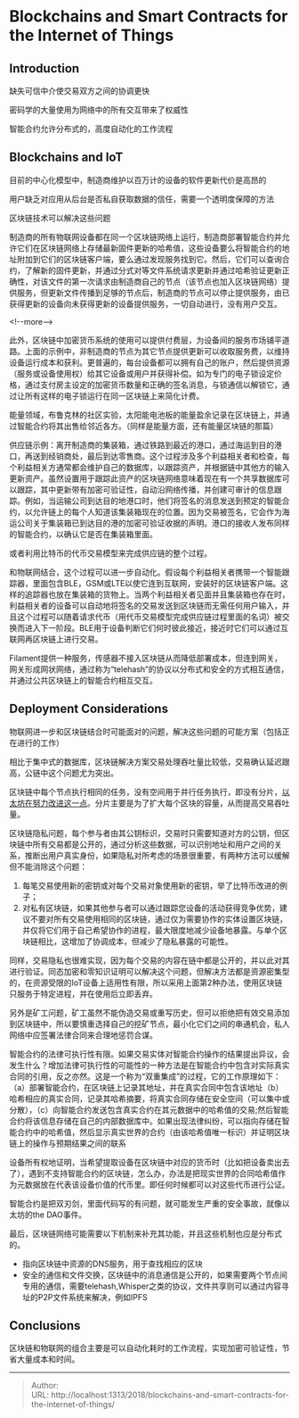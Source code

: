 # Blockchains and Smart Contracts for the Internet of Things


## Introduction

缺失可信中介使交易双方之间的协调更快

密码学的大量使用为网络中的所有交互带来了权威性

智能合约允许分布式的，高度自动化的工作流程

## Blockchains and IoT

目前的中心化模型中，制造商维护以百万计的设备的软件更新代价是高昂的

用户缺乏对应用从后台是否私自获取数据的信任，需要一个透明度保障的方法

区块链技术可以解决这些问题

制造商的所有物联网设备都在同一个区块链网络上运行，制造商部署智能合约并允许它们在区块链网络上存储最新固件更新的哈希值，这些设备要么将智能合约的地址附加到它们的区块链客户端，要么通过发现服务找到它。然后，它们可以查询合约，了解新的固件更新，并通过分式对等文件系统请求更新并通过哈希验证更新正确性，对该文件的第一次请求由制造商自己的节点（该节点也加入区块链网络）提供服务，但更新文件传播到足够的节点后，制造商的节点可以停止提供服务，由已获得更新的设备向未获得更新的设备提供服务，一切自动进行，没有用户交互。

&lt;!--more--&gt;

此外，区块链中加密货币系统的使用可以提供付费层，为设备间的服务市场铺平道路。上面的示例中，非制造商的节点为其它节点提供更新可以收取服务费，以维持设备运行成本和获利。更普遍的，每台设备都可以拥有自己的账户，然后提供资源（服务或设备使用权）给其它设备或用户并获得补偿。如为专门的电子锁设定价格，通过支付房主设定的加密货币数量和正确的签名消息，与锁通信以解锁它，通过让所有这样的电子锁运行在同一区块链上来简化计费。

能量领域，布鲁克林的社区实验，太阳能电池板的能量盈余记录在区块链上，并通过智能合约将其出售给邻近各方。（同样是能量方面，还有能量区块链的那篇）

供应链示例：离开制造商的集装箱，通过铁路到最近的港口，通过海运到目的港口，再送到经销商处，最后到达零售商。这个过程涉及多个利益相关者和检查，每个利益相关方通常都会维护自己的数据库，以跟踪资产，并根据链中其他方的输入更新资产。虽然设置用于跟踪此资产的区块链网络意味着现在有一个共享数据库可以跟踪，其中更新带有加密可验证性，自动沿网络传播，并创建可审计的信息跟踪。例如，当运输公司到达目的地港口时，他们将签名的消息发送到预定的智能合约，以允许链上的每个人知道该集装箱现在的位置。因为交易被签名，它会作为海运公司关于集装箱已到达目的港的加密可验证收据的声明。港口的接收人发布同样的智能合约，以确认它是否在集装箱里面。

或者利用比特币的代币交易模型来完成供应链的整个过程。

和物联网结合，这个过程可以进一步自动化。假设每个利益相关者携带一个智能跟踪器，里面包含BLE，GSM或LTE以使它连到互联网，安装好的区块链客户端。这样的追踪器也放在集装箱的货物上。当两个利益相关者见面并且集装箱也存在时，利益相关者的设备可以自动地将签名的交易发送到区块链而无需任何用户输入，并且这个过程可以随着请求代币（用代币交易模型完成供应链过程里面的名词）被交换而进入下一阶段。BLE用于设备判断它们何时彼此接近，接近时它们可以通过互联网再区块链上进行交易。

Filament提供一种服务，传感器不接入区块链从而降低部署成本，但连到网关，网关形成网状网络，通过称为“telehash”的协议以分布式和安全的方式相互通信，并通过公共区块链上的智能合约相互交互。

## Deployment Considerations

物联网进一步和区块链结合时可能面对的问题，解决这些问题的可能方案（包括正在进行的工作）

相比于集中式的数据库，区块链解决方案交易处理吞吐量比较低，交易确认延迟跟高，公链中这个问题尤为突出。

区块链中每个节点执行相同的任务，没有空间用于并行任务执行，即没有分片，[以太坊在努力改进这一点](https://www.jianshu.com/p/fc6ce8b38129)。分片主要是为了扩大每个区块的容量，从而提高交易吞吐量。

区块链隐私问题，每个参与者由其公钥标识，交易时只需要知道对方的公钥，但区块链中所有交易都是公开的，通过分析这些数据，可以识别地址和用户之间的关系，推断出用户真实身份，如果隐私对所考虑的场景很重要，有两种方法可以缓解但不能消除这个问题：

1. 每笔交易使用新的密钥或对每个交易对象使用新的密钥，举了比特币改进的例子；
2. 对私有区块链，如果其他参与者可以通过跟踪您设备的活动获得竞争优势，建议不要对所有交易使用相同的区块链，通过仅为需要协作的实体设置区块链，并仅将它们用于自己希望协作的进程，最大限度地减少设备地暴露。与单个区块链相比，这增加了协调成本，但减少了隐私暴露的可能性。

同样，交易隐私也很难实现，因为每个交易的内容在链中都是公开的，并以此对其进行验证。同态加密和零知识证明可以解决这个问题，但解决方法都是资源密集型的，在资源受限的IoT设备上适用性有限，所以采用上面第2种办法，使用区块链只服务于特定进程，并在使用后立即丢弃。

另外是矿工问题，矿工虽然不能伪造交易或重写历史，但可以拒绝把有效交易添加到区块链中，所以要慎重选择自己的挖矿节点，最小化它们之间的串通机会，私人网络中应签署法律合同来合理地惩罚合谋。

智能合约的法律可执行性有限。如果交易实体对智能合约操作的结果提出异议，会发生什么？增加法律可执行性的可能性的一种方法是在智能合约中包含对实际真实合同的引用，反之亦然。这是一个称为“双重集成”的过程，它的工作原理如下：（a）部署智能合约，在区块链上记录其地址，并在真实合同中包含该地址（b）哈希相应的真实合同，记录其哈希摘要，将真实合同存储在安全空间（可以集中或分散），（c）向智能合约发送包含真实合约在其元数据中的哈希值的交易;然后智能合约将该信息存储在自己的内部数据库中。如果出现法律纠纷，可以指向存储在智能合约中的哈希值，然后显示真实世界的合约（由该哈希值唯一标识）并证明区块链上的操作与预期结果之间的联系

设备所有权地证明，当希望提取设备在区块链中对应的货币时（比如把设备卖出去了），遇到不支持智能合约的区块链，怎么办，办法是把现实世界的合同哈希值作为元数据放在代表该设备价值的代币里。即任何时候都可以对这些代币进行公证。

智能合约是把双刃剑，里面代码写的有问题，就可能发生严重的安全事故，就像以太坊的the DAO事件。

最后，区块链网络可能需要以下机制来补充其功能，并且这些机制也应是分布式的。

- 指向区块链中资源的DNS服务，用于查找相应的区块
- 安全的通信和文件交换，区块链中的消息通信是公开的，如果需要两个节点间专用的通信，需要telehash,Whisper之类的协议，文件共享则可以通过内容寻址的P2P文件系统来解决，例如IPFS

## Conclusions

区块链和物联网的组合主要是可以自动化耗时的工作流程，实现加密可验证性，节省大量成本和时间。


---

> Author:   
> URL: http://localhost:1313/2018/blockchains-and-smart-contracts-for-the-internet-of-things/  

